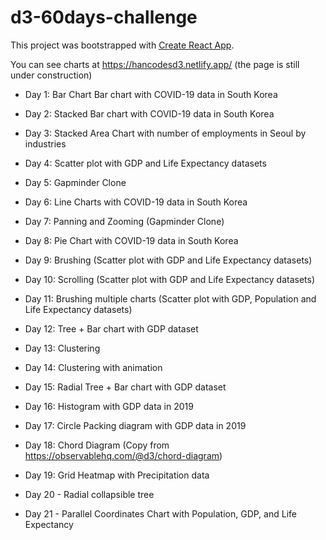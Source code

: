 # d3-60days-challenge

This project was bootstrapped with [Create React App](https://github.com/facebook/create-react-app).

You can see charts at https://hancodesd3.netlify.app/ (the page is still under construction)

- Day 1: Bar Chart Bar chart with COVID-19 data in South Korea

- Day 2: Stacked Bar chart with COVID-19 data in South Korea

- Day 3: Stacked Area Chart with number of employments in Seoul by industries

- Day 4: Scatter plot with GDP and Life Expectancy datasets

- Day 5: Gapminder Clone

- Day 6: Line Charts with COVID-19 data in South Korea

- Day 7: Panning and Zooming (Gapminder Clone)

- Day 8: Pie Chart with COVID-19 data in South Korea

- Day 9: Brushing (Scatter plot with GDP and Life Expectancy datasets)

- Day 10: Scrolling (Scatter plot with GDP and Life Expectancy datasets)

- Day 11: Brushing multiple charts (Scatter plot with GDP, Population and Life Expectancy datasets)

- Day 12: Tree + Bar chart with GDP dataset

- Day 13: Clustering

- Day 14: Clustering with animation

- Day 15: Radial Tree + Bar chart with GDP dataset

- Day 16: Histogram with GDP data in 2019

- Day 17: Circle Packing diagram with GDP data in 2019

- Day 18: Chord Diagram (Copy from https://observablehq.com/@d3/chord-diagram)

- Day 19: Grid Heatmap with Precipitation data

- Day 20 - Radial collapsible tree

- Day 21 - Parallel Coordinates Chart with Population, GDP, and Life Expectancy
